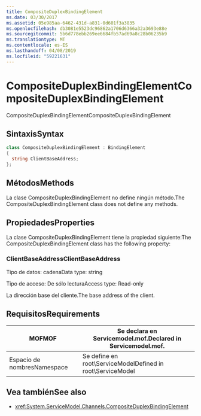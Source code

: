 ```yaml
---
title: CompositeDuplexBindingElement
ms.date: 03/30/2017
ms.assetid: 05e985aa-6462-431d-a831-0d601f3a3835
ms.openlocfilehash: db3081e5523dc96862a1706d6366a32a3693e88e
ms.sourcegitcommit: 5b6d778ebb269ee6684fb57ad69a8c28b06235b9
ms.translationtype: MT
ms.contentlocale: es-ES
ms.lasthandoff: 04/08/2019
ms.locfileid: "59221631"
---
```

# <a name="compositeduplexbindingelement"></a><span data-ttu-id="38aa9-102">CompositeDuplexBindingElement</span><span class="sxs-lookup"><span data-stu-id="38aa9-102">CompositeDuplexBindingElement</span></span>
<span data-ttu-id="38aa9-103">CompositeDuplexBindingElement</span><span class="sxs-lookup"><span data-stu-id="38aa9-103">CompositeDuplexBindingElement</span></span>  
  
## <a name="syntax"></a><span data-ttu-id="38aa9-104">Sintaxis</span><span class="sxs-lookup"><span data-stu-id="38aa9-104">Syntax</span></span>  
  
```csharp
class CompositeDuplexBindingElement : BindingElement  
{  
  string ClientBaseAddress;  
};  
```  
  
## <a name="methods"></a><span data-ttu-id="38aa9-105">Métodos</span><span class="sxs-lookup"><span data-stu-id="38aa9-105">Methods</span></span>  
 <span data-ttu-id="38aa9-106">La clase CompositeDuplexBindingElement no define ningún método.</span><span class="sxs-lookup"><span data-stu-id="38aa9-106">The CompositeDuplexBindingElement class does not define any methods.</span></span>  
  
## <a name="properties"></a><span data-ttu-id="38aa9-107">Propiedades</span><span class="sxs-lookup"><span data-stu-id="38aa9-107">Properties</span></span>  
 <span data-ttu-id="38aa9-108">La clase CompositeDuplexBindingElement tiene la propiedad siguiente:</span><span class="sxs-lookup"><span data-stu-id="38aa9-108">The CompositeDuplexBindingElement class has the following property:</span></span>  
  
### <a name="clientbaseaddress"></a><span data-ttu-id="38aa9-109">ClientBaseAddress</span><span class="sxs-lookup"><span data-stu-id="38aa9-109">ClientBaseAddress</span></span>  
 <span data-ttu-id="38aa9-110">Tipo de datos: cadena</span><span class="sxs-lookup"><span data-stu-id="38aa9-110">Data type: string</span></span>  
  
 <span data-ttu-id="38aa9-111">Tipo de acceso: De sólo lectura</span><span class="sxs-lookup"><span data-stu-id="38aa9-111">Access type: Read-only</span></span>  
  
 <span data-ttu-id="38aa9-112">La dirección base del cliente.</span><span class="sxs-lookup"><span data-stu-id="38aa9-112">The base address of the client.</span></span>  
  
## <a name="requirements"></a><span data-ttu-id="38aa9-113">Requisitos</span><span class="sxs-lookup"><span data-stu-id="38aa9-113">Requirements</span></span>  
  
|<span data-ttu-id="38aa9-114">MOF</span><span class="sxs-lookup"><span data-stu-id="38aa9-114">MOF</span></span>|<span data-ttu-id="38aa9-115">Se declara en Servicemodel.mof.</span><span class="sxs-lookup"><span data-stu-id="38aa9-115">Declared in Servicemodel.mof.</span></span>|  
|---------|-----------------------------------|  
|<span data-ttu-id="38aa9-116">Espacio de nombres</span><span class="sxs-lookup"><span data-stu-id="38aa9-116">Namespace</span></span>|<span data-ttu-id="38aa9-117">Se define en root\ServiceModel</span><span class="sxs-lookup"><span data-stu-id="38aa9-117">Defined in root\ServiceModel</span></span>|  
  
## <a name="see-also"></a><span data-ttu-id="38aa9-118">Vea también</span><span class="sxs-lookup"><span data-stu-id="38aa9-118">See also</span></span>

- <xref:System.ServiceModel.Channels.CompositeDuplexBindingElement>
